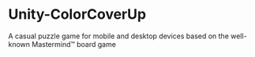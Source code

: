 # Unity-ColorCoverUp
A casual puzzle game for mobile and desktop devices based on the well-known Mastermind™ board game
